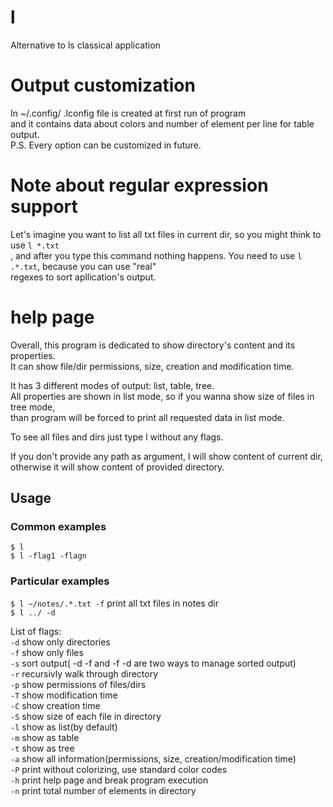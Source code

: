 # l
Alternative to ls classical application

# Output customization
In ~/.config/ .lconfig file is created at first run of program<br>
and it contains data about colors and number of element per line for table output.<br>
P.S. Every option can be customized in future.

# Note about regular expression support
Let's imagine you want to list all txt files in current dir, so you might think to use ```l *.txt```<br>,
and after you type this command nothing happens. You need to use ```l .*.txt```, because you can use "real"<br>
regexes to sort apllication's output.<br> 

# help page
Overall, this program is dedicated to show directory's content and its properties.<br>
It can show file/dir permissions, size, creation and modification time.<br>

It has 3 different modes of output: list, table, tree.<br>
All properties are shown in list mode, so if you wanna show size of files in tree mode,<br>
than program will be forced to print all requested data in list mode.<br>

To see all files and dirs just type l without any flags.<br>

If you don't provide any path as argument, l will show content of current dir,<br>
otherwise it will show content of provided directory.<br>

## Usage
### Common examples
```$ l```<br>
```$ l -flag1 -flagn```<br>

### Particular examples
```$ l ~/notes/.*.txt -f``` print all txt files in notes dir<br>
```$ l ../ -d ```<br>

List of flags:<br>
```-d``` show only directories<br>
```-f``` show only files<br>
```-s``` sort output( -d -f and -f -d are two ways to manage sorted output)<br>
```-r``` recursivly walk through directory<br>
```-p``` show permissions of files/dirs<br>
```-T``` show modification time<br>
```-C``` show creation time<br>
```-S``` show size of each file in directory<br>
```-l``` show as list(by default)<br>
```-m``` show as table<br>
```-t``` show as tree<br>
```-a``` show all information(permissions, size, creation/modification time)<br>
```-P``` print without colorizing, use standard color codes<br>
```-h``` print help page and break program execution<br>
```-n``` print total number of elements in directory<br>
